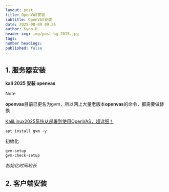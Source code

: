 ```yaml
---
layout: post
title: OpenVAS安装
subtitle: OpenVAS安装
date: 2025-08-09 09:26
author: Kyon-H
header-img: img/post-bg-2015.jpg
tags: 
number headings: 
published: false
---
```

## 1. 服务器安装

**kali 2025 安装 openvas**

> [!NOTE]
> **openvas**目前已更名为gvm，所以网上大量老版本**openvas**的命令，都需要做替换

[KaliLinux2025系统从部署到使用OpenVAS，超详细！](https://blog.csdn.net/shjwkzkzk/article/details/149070425)

```shell
apt install gvm -y
```

初始化

```shell
gvm-setup
gvm-check-setup
```

*初始化时间较长*

## 2. 客户端安装

